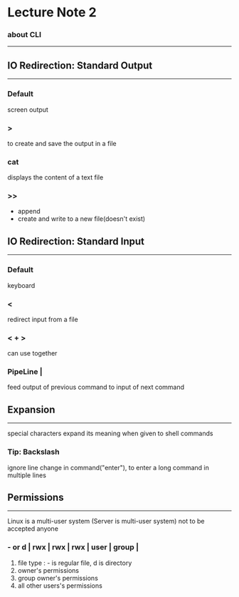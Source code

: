 # Lecture Note 2
### about CLI
---

## IO Redirection: Standard Output
---
### Default
screen output

### >
to create and save the output in a file

### cat
displays the content of a text file

### >>
- append
- create and write to a new file(doesn't exist)

## IO Redirection: Standard Input
---
### Default
keyboard

### <
redirect input from a file

### < + >
can use together

### PipeLine |
feed output of previous command to input of next command

## Expansion
---
special characters expand its meaning when given to shell commands

### Tip: Backslash
ignore line change in command("enter"), to enter a long command in multiple lines

## Permissions
---
Linux is a multi-user system (Server is multi-user system)
not to be accepted anyone

### - or d | rwx | rwx | rwx | user | group | 
1. file type : - is regular file, d is directory
2. owner's permissions
3. group owner's permissions
4. all other users's permissions


